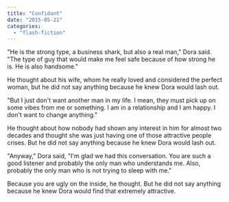 ```yaml
---
title: "Confidant"
date: "2015-05-21"
categories: 
  - "flash-fiction"
---
```


"He is the strong type, a business shark, but also a real man," Dora said. "The type of guy that would make me feel safe because of how strong he is. He is also handsome."

He thought about his wife, whom he really loved and considered the perfect woman, but he did not say anything because he knew Dora would lash out.

"But I just don't want another man in my life. I mean, they must pick up on some vibes from me or something. I am in a relationship and I am happy. I don't want to change anything."

He thought about how nobody had shown any interest in him for almost two decades and thought she was just having one of those attractive people crises. But he did not say anything because he knew Dora would lash out.

"Anyway," Dora said, "I'm glad we had this conversation. You are such a good listener and probably the only man who understands me. Also, probably the only man who is not trying to sleep with me."

Because you are ugly on the inside, he thought. But he did not say anything because he knew Dora would find that extremely attractive.
